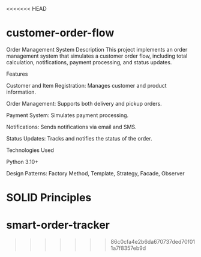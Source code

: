 <<<<<<< HEAD
# customer-order-flow


Order Management System
Description
This project implements an order management system that simulates a customer order flow, including total calculation, notifications, payment processing, and status updates.

Features

Customer and Item Registration: Manages customer and product information.

Order Management: Supports both delivery and pickup orders.

Payment System: Simulates payment processing.

Notifications: Sends notifications via email and SMS.

Status Updates: Tracks and notifies the status of the order.

Technologies Used

Python 3.10+

Design Patterns: Factory Method, Template, Strategy, Facade, Observer

SOLID Principles
=======
# smart-order-tracker
>>>>>>> 86c0cfa4e2b6da670737ded70f011a7f8357eb9d
